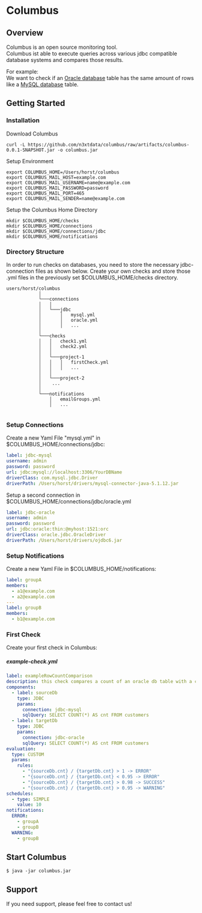 # Columbus

## Overview 
Columbus is an open source monitoring tool.<br>
Columbus ist able to execute queries across various jdbc compatible database systems and compares those results.

For example:<br>
We want to check if an [Oracle database] table has the same amount of rows like a [MySQL database] table.


## Getting Started

### Installation 

Download Columbus

``` shell 
curl -L https://github.com/n3xtdata/columbus/raw/artifacts/columbus-0.0.1-SNAPSHOT.jar -o columbus.jar
```

Setup Environment

``` shell 
export COLUMBUS_HOME=/Users/horst/columbus
export COLUMBUS_MAIL_HOST=example.com
export COLUMBUS_MAIL_USERNAME=name@example.com
export COLUMBUS_MAIL_PASSWORD=password
export COLUMBUS_MAIL_PORT=465
export COLUMBUS_MAIL_SENDER=name@example.com
```

Setup the Columbus Home Directory

``` shell 
mkdir $COLUMBUS_HOME/checks 
mkdir $COLUMBUS_HOME/connections
mkdir $COLUMBUS_HOME/connections/jdbc
mkdir $COLUMBUS_HOME/notifications
```

### Directory Structure

In order to run checks on databases, you need to store the necessary jdbc-connection files as shown below.
Create your own checks and store those .yml files in the previously set $COLUMBUS_HOME/checks directory.

```
users/horst/columbus
            │
            └───connections
            │   │   
            │   └───jdbc
            │       │   mysql.yml
            │       │   oracle.yml
            │       │   ...
            │
            └───checks
            │   │   check1.yml
            │   │   check2.yml
            │   │
            │   └───project-1
            │   │   │   firstCheck.yml
            │   │   │   ...
            │   │
            │   └───project-2
            │    ...
            │
            └───notifications
                │   emailGroups.yml
                │   ...
            
```

### Setup Connections 

Create a new Yaml File "mysql.yml" in $COLUMBUS_HOME/connections/jdbc:

``` yaml 
label: jdbc-mysql
username: admin
password: password
url: jdbc:mysql://localhost:3306/YourDBName
driverClass: com.mysql.jdbc.Driver
driverPath: /Users/horst/drivers/mysql-connector-java-5.1.12.jar
```

Setup a second connection in $COLUMBUS_HOME/connections/jdbc/oracle.yml

``` yaml 
label: jdbc-oracle
username: admin
password: password
url: jdbc:oracle:thin:@myhost:1521:orc
driverClass: oracle.jdbc.OracleDriver
driverPath: /Users/horst/drivers/ojdbc6.jar
```

### Setup Notifications

Create a new Yaml File in $COLUMBUS_HOME/notifications:

``` yaml 
label: groupA
members:
  - a1@example.com
  - a2@example.com
---
label: groupB
members:
  - b1@example.com
```

### First Check

Create your first check in Columbus:

##### example-check.yml
```yaml
label: exampleRowCountComparison
description: this check compares a count of an oracle db table with a count on a mysql db table.
components:
  - label: sourceDb
    type: JDBC
    params:
      connection: jdbc-mysql
      sqlQuery: SELECT COUNT(*) AS cnt FROM customers
  - label: targetDb
    type: JDBC
    params:
      connection: jdbc-oracle
      sqlQuery: SELECT COUNT(*) AS cnt FROM customers
evaluation:
  type: CUSTOM
  params:
    rules:
      - "{sourceDb.cnt} / {targetDb.cnt} > 1 -> ERROR"
      - "{sourceDb.cnt} / {targetDb.cnt} < 0.95 -> ERROR"
      - "{sourceDb.cnt} / {targetDb.cnt} > 0.98 -> SUCCESS"
      - "{sourceDb.cnt} / {targetDb.cnt} > 0.95 -> WARNING"
schedules:
  - type: SIMPLE
    value: 10
notifications:
  ERROR:
    - groupA
    - groupB
  WARNING:
    - groupB
```
## Start Columbus
```
$ java -jar columbus.jar
```



## Support
If you need support, please feel free to contact us!

[Oracle database]: https://www.oracle.com/database/technologies/index.html
[MySQL database]: https://www.mysql.com/de/

